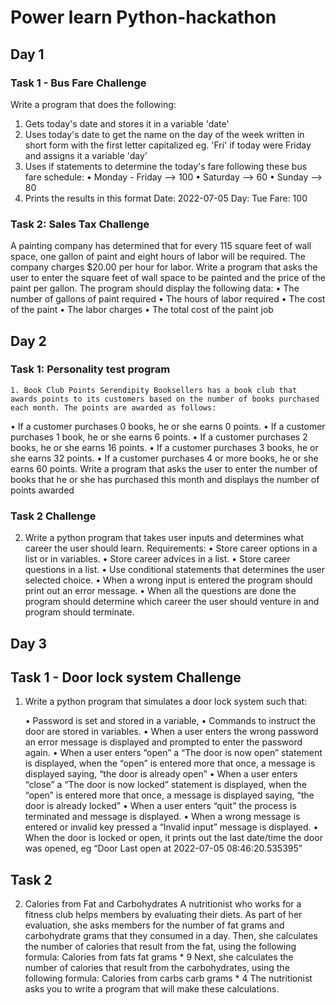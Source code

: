 # Power learn Python-hackathon

## Day 1

### Task 1 - Bus Fare Challenge

Write a program that does the following:
1.	Gets today's date and stores it in a variable 'date'
2.	Uses today's date to get the name on the day of the week written in short form with the first letter capitalized eg. 'Fri' if today were Friday and assigns it a variable 'day'
3.	Uses if statements to determine the today's fare following these bus fare schedule:
    • Monday - Friday --> 100
    • Saturday --> 60
    • Sunday --> 80
4.	Prints the results in this format 
Date: 2022-07-05
Day: Tue
Fare: 100

### Task 2: Sales Tax Challenge

 A painting company has determined that for every 115 square feet of wall space, one gallon of paint and eight hours of labor will be required. The company charges $20.00 per hour for labor. Write a program that asks the user to enter the square feet of wall space to be painted and the price of the paint per gallon. The program should display the following data: 
• The number of gallons of paint required 
• The hours of labor required 
• The cost of the paint 
• The labor charges 
• The total cost of the paint job

## Day 2
### Task 1: Personality test program

    1. Book Club Points Serendipity Booksellers has a book club that awards points to its customers based on the number of books purchased each month. The points are awarded as follows:
 • If a customer purchases 0 books, he or she earns 0 points. 
• If a customer purchases 1 book, he or she earns 6 points. 
• If a customer purchases 2 books, he or she earns 16 points.
 • If a customer purchases 3 books, he or she earns 32 points. 
• If a customer purchases 4 or more books, he or she earns 60 points. 
Write a program that asks the user to enter the number of books that he or she has purchased this month and displays the number of points awarded


### Task 2 Challenge
2. Write a python program that takes user inputs and determines what career the user should learn.
Requirements:
    • Store career options in a list or in variables.
    • Store career advices in a list.
    • Store career questions in a list.
    • Use conditional statements that determines the user selected choice.
    • When a wrong input is entered the program should print out an error message.
    • When all the questions are done the program should determine which career the user should venture in and program should terminate.

## Day 3
## Task 1 - Door lock system Challenge

1. Write a python program that simulates a door lock system such that:

    • Password is set and stored in a variable,
    • Commands to instruct the door are stored in variables.
    • When a user enters the wrong password an error message is displayed and prompted to enter the password again.
    • When a user enters “open” a “The door is now open” statement is displayed, when the “open” is entered more that once, a message is displayed saying, “the door is already open” 
    • When a user enters “close” a “The door is now locked” statement is displayed, when the “open” is entered more that once, a message is displayed saying, “the door is already locked”
    • When a user enters “quit” the process is terminated and message is displayed.
    • When a wrong message is entered or invalid key pressed a “Invalid input” message is displayed. 
    • When the door is locked or open, it prints out the last date/time the door was opened, eg “Door Last open  at 2022-07-05 08:46:20.535395”


## Task 2
2. Calories from Fat and Carbohydrates A nutritionist who works for a fitness club helps members by evaluating their diets. As part of her evaluation, she asks members for the number of fat grams and carbohydrate grams that they consumed in a day. Then, she calculates the number of calories that result from the fat, using the following formula: 
Calories from fats fat grams * 9 
Next, she calculates the number of calories that result from the carbohydrates, using the following formula: 
Calories from carbs carb grams * 4 
The nutritionist asks you to write a program that will make these calculations.
